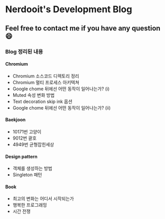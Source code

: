 # Nerdooit's Development Blog

## Feel free to contact me if you have any question :smile:

### Blog 정리된 내용
#### Chromium
- Chromium 소스코드 디렉토리 정리
- Chromium 멀티 프로세스 아키텍쳐
- Google chome 뒤에선 어떤 동작이 일어나는가? (i)
- Muted 속성 변화 방법
- Text decoration skip ink 옵션
- Google chome 뒤에선 어떤 동작이 일어나는가? (ii)

#### Baekjoon
- 10171번 고양이
- 9012번 괄호
- 4949번 균형잡힌세상

#### Design pattern
- 객체를 생성하는 방법
- Singleton 패턴

#### Book
- 최고의 변화는 어디서 시작되는가
- 행복한 프로그래밍
- 시간 전쟁

